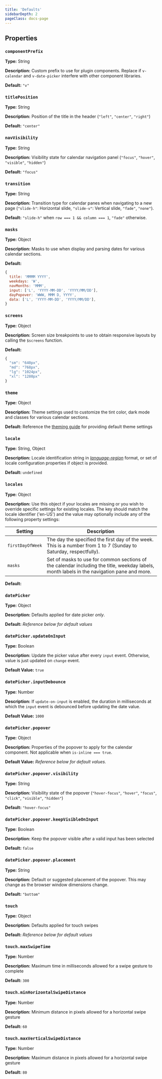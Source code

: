 ```yaml
---
title: 'Defaults'
sidebarDepth: 2
pageClass: docs-page
---
```


## Properties

### `componentPrefix`

**Type:** String

**Description:** Custom prefix to use for plugin components. Replace if `v-calendar` and `v-date-picker` interfere with other component libraries.

**Default:** `"v"`

### `titlePosition`

**Type:** String

**Description:** Position of the title in the header (`"left"`, `"center"`, `"right"`)

**Default:** `"center"`

### `navVisibility`

**Type:** String

**Description:** Visibility state for calendar navigation panel (`"focus"`, `"hover"`, `"visible"`, `"hidden"`)

**Default:** `"focus"`

### `transition`

**Type:** String

**Description:** Transition type for calendar panes when navigating to a new page (`"slide-h"`: Horizontal slide, `"slide-v"`: Vertical slide, `"fade"`, `"none"`).

**Default:** `"slide-h"` when `row === 1 && column === 1`, `"fade"` otherwise.

### `masks`

**Type:** Object

**Description:** Masks to use when display and parsing dates for various calendar sections.

**Default:**
```js
{
  title: 'MMMM YYYY',
  weekdays: 'W',
  navMonths: 'MMM',
  input: ['L', 'YYYY-MM-DD', 'YYYY/MM/DD'],
  dayPopover: 'WWW, MMM D, YYYY',
  data: ['L', 'YYYY-MM-DD', 'YYYY/MM/DD'],
}
```


### `screens`

**Type:** Object

**Description:** Screen size breakpoints to use to obtain responsive layouts by calling the `$screens` function.

**Default:**
```js
{
  "sm": "640px",
  "md": "768px",
  "lg": "1024px",
  "xl": "1280px"
}
```

### `theme`

**Type:** Object

**Description:** Theme settings used to customize the tint color, dark mode and classes for various calendar sections.

**Default:** Reference the [theming guide](../guide/theming-guide.md) for providing default theme settings

### `locale`

**Type:** String, Object

**Description:** Locale identification string in [*language-region*](https://lingohub.com/documentation/developers/supported-locales/language-designators-with-regions/) format, or set of locale configuration properties if object is provided.

**Default:** `undefined`

### `locales`

**Type:** Object

**Description:** Use this object if your locales are missing or you wish to override specific settings for existing locales. The key should match the locale identifier ('en-US') and the value may optionally include any of the following property settings:

| Setting | Description |
| --- | --- |
| `firstDayOfWeek` | The day the specified the first day of the week. This is a number from 1 to 7 (Sunday to Saturday, respectfully). |
| `masks` | Set of masks to use for common sections of the calendar including the title, weekday labels, month labels in the navigation pane and more. |

**Default:** 

### `datePicker`

**Type:** Object

**Description:** Defaults applied for date picker *only*.

**Default:** *Reference below for default values*

### `datePicker.updateOnInput`

**Type:** Boolean

**Description:** Update the picker value after every `input` event. Otherwise, value is just updated on `change` event.

**Default Value:** `true`

### `datePicker.inputDebounce`

**Type:** Number

**Description:** If `update-on-input` is enabled, the duration in milliseconds at which the `input` event is debounced before updating the date value.

**Default Value:** `1000`


### `datePicker.popover`

**Type:** Object

**Description:** Properties of the popover to apply for the calendar component. Not applicable when `is-inline === true`.

**Default Value:** *Reference below for default values.*

### `datePicker.popover.visibility`

**Type:** String

**Description:** Visibility state of the popover (`"hover-focus"`, `"hover"`, `"focus"`, `"click"`, `"visible"`, `"hidden"`)

**Default:** `"hover-focus"`

### `datePicker.popover.keepVisibleOnInput`

**Type:** Boolean

**Description:** Keep the popover visible after a valid input has been selected

**Default:** `false`

### `datePicker.popover.placement`

**Type:** String

**Description:** Default or suggested placement of the popover. This may change as the browser window dimensions change.

**Default:** `"bottom"`

### `touch`

**Type:** Object

**Description:** Defaults applied for touch swipes

**Default:** *Reference below for default values*

### `touch.maxSwipeTime`

**Type:** Number

**Description:** Maximum time in milliseconds allowed for a swipe gesture to complete

**Default:** `300`

### `touch.minHorizontalSwipeDistance`

**Type:** Number

**Description:** Minimum distance in pixels allowed for a horizontal swipe gesture

**Default:** `60`

### `touch.maxVerticalSwipeDistance`

**Type:** Number

**Description:** Maximum distance in pixels allowed for a horizontal swipe gesture

**Default:** `80`

<!--
### 

**Type:** 

**Description:** 

**Default:** 
-->
